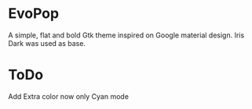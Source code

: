 EvoPop
====

A simple, flat and bold Gtk theme inspired on Google material design.
Iris Dark was used as base.

ToDo
====
Add Extra color now only Cyan mode
